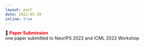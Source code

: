 ```yaml
---
layout: post
date: 2022-05-20
inline: true
---
```

:page_with_curl: **<span style="color:red">Paper Submission</span>** <br/>
one paper submitted to NeurIPS 2022 and ICML 2022 Workshop
